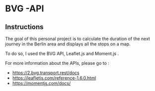 # BVG -API

## Instructions
The goal of this personal project is to calculate the duration of the next journey in the Berlin area and displays all the stops on a map.

To do so, I used the BVG API, Leaflet.js and Moment.js .

For more information about the APIs, please go to :
-  https://2.bvg.transport.rest/docs 
-  https://leafletjs.com/reference-1.6.0.html
-  https://momentjs.com/docs/